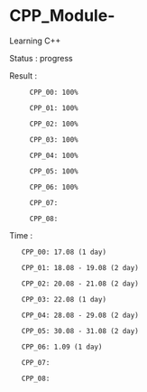 # CPP_Module-
Learning C++

Status : progress

Result :  

         CPP_00: 100%

         CPP_01: 100%
         
         CPP_02: 100% 
         
         CPP_03: 100%
         
         CPP_04: 100%
         
         CPP_05: 100%
         
         CPP_06: 100%
         
         CPP_07:  
         
         CPP_08:  

Time : 

       CPP_00: 17.08 (1 day)

       CPP_01: 18.08 - 19.08 (2 day)
       
       CPP_02: 20.08 - 21.08 (2 day) 
       
       CPP_03: 22.08 (1 day)
       
       CPP_04: 28.08 - 29.08 (2 day)
       
       CPP_05: 30.08 - 31.08 (2 day) 
       
       CPP_06: 1.09 (1 day) 
       
       CPP_07:  
       
       CPP_08:
         
